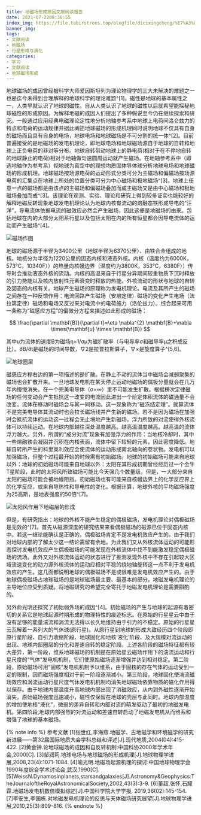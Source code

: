 ```yaml
---
title: 地磁场形成原因文献阅读报告
date: 2021-07-2208:36:55
index_img: https://file.tabirstrees.top/blogfile/dicixingcheng/%E7%A3%81%E5%9C%BA.jpg
banner_img:
tags: 
- 文献阅读
- 地磁场
- 行星形成与演化
categories: 
- 学习
- 文献阅读
- 地球磁场形成
---
```

地球磁场的成因曾经被科学大师爱因斯坦列为理论物理学的三大未解决的难题之一也是迄今未得到合理解释的地球科学的理论难题^[1]。磁性是地球的基本属性之一，人类早就认识了地球的磁性。自从人类认识了地球的磁性以后就希望能探秘地球磁性的形成原因。为解释地磁的成因人们提出了多种假说至今仍在继续探索和研究。一般通过应用经典电磁理论定性地分析地轴参考系中地球上电荷间洛仑兹力的特点和电荷的运动规律并据此阐述地球磁场的形成机理同时说明地球不仅具有自身的磁场而且具有自身的电场，地球电场和地球磁场是不可分割的统一体^[2]。目前普遍接受的是地磁场的发电机理论，即地球电场和地球磁场源自于地球的自转和地球上正负电荷的非对等分布。地球自转带动地球上的静电荷(相对于在不停地自转的地球静止的电荷)相对于地轴做匀速圆周运动就产生磁场。在地轴参考系中（即选地轴作为参考系）视地球为真空中的理想均质固体导体球分析地球电场和地球磁场的形成机理。地球磁场按场源电荷的运动形式分类可分为主磁场和偏磁场按场源电荷的汇集点在地球上所处的位置分类可分为中心磁场和极地磁场^[3]。地球上任意一点的磁场都是由该点的主磁场和偏磁场叠加而成主磁场又是由中心磁场和极地磁场叠加而成^[3]。该理论在观测、实验、理论和研究上得到较多证实也能较好的解释地磁反转现象地球发电机理论认为地球内核有流动的熔融态铁形成导电的“汪洋”，导电流体依据电流的磁效应必然会产生磁场，因此这便是地磁场的由来。包括地球在内的大部分太阳系行星以及包括太阳在内的所有恒星都会因导电流体的运动而产生磁场^[4]。

![磁场作图](https://file.tabirstrees.top/blogfile/dicixingcheng/%E7%A3%81%E5%9C%BA%E5%9B%BE.gif)

地球的磁场源于半径为3400公里（地球半径为6370公里）、由铁合金组成的地核。地核分为半径为1220公里的固态内核和液态外核。内核（温度约为6000K，573°C，10340F））的热量向核幔边界（温度约为3800K，353°C，6380F））传导时会推动液态外核的流动。内核的高温来自于行星分异期间较重物质下沉时释放的引力势能以及核内放射性元素衰变时释放的热能。外核流动的形状与地球的自转及固态的内核有关。地球产生磁场的原理称为发电机理论。电流及其所产生的磁场之间存在一种反馈作用：电流回路产生磁场（安培定律）磁场的变化产生电场（法拉第定律）磁场和电场又反过来对电流中的电荷施力（洛伦兹力）。综合起来可用一条称为“磁感应方程”的偏微分方程来描述如此形成的磁场：

$$
\frac{\partial \mathbf{B}}{\partial t}=\eta \nabla^{2} \mathbf{B}+\nabla \times(\mathbf{u} \times \mathbf{B})
$$

其中u为流体的速度B为磁场η=1/σμ为磁扩散率（与电导率σ和磁导率μ之积成反比）。∂B/∂t是磁场的时间导数，∇2是拉普拉斯算子，∇×是旋度算子^[5,6]。

![地球圈层](https://file.tabirstrees.top/blogfile/dicixingcheng/%E5%9C%B0%E7%90%83%E7%BB%93%E6%9E%84.jpg)

磁感应方程右边的第一项描述的是扩散。在静止不动的流体当中磁场会减弱聚集的磁场也会扩散开来。一旦地球发电机在某天停止运动地磁场的偶极分量就会在几万年内慢慢消失。在一个完美电导体（σ=∞）里不可能发生扩散。根据楞次定律磁场的任何变动会产生抵抗这一改变的电流因此进出一个给定体积流体的磁通量不会改变。流体在移动时磁场会与其一同移动。这一现象称为“磁冻结定理”。就算流体不是完美电导体其流动时也会拉长磁场线并产生新的磁场。若不是因为磁场在加强时会抵抗流体的运动这一过程会无止境地产生新磁场。浮力所致的对流使得外核流体可以持续运动。在地球内部越往深处温度越高。越高温温度越高。越高温的流体浮力越大。另外，所谓的“成分对流”现象有加强浮力的作用：当地核冷却时，其中一些熔融铁会凝固并沉积在内核表面，流体中留下较轻的元素，因此密度降低。地球自转所产生的科里奥利效应会使流体的运动形成南北轴向的卷状物。发电机可以加强磁场，但整个过程最开始的时候需有初始磁场。地球的初始磁场可能来自地球以外：地球的初始磁场可能来自地球以外：太阳在其形成初期曾经经历过一个金牛T星阶段，此时的太阳风所致磁场可能比今天强几个数量级。但是，一大部分来自太阳的磁场可能会被地幔阻挡。初始磁场也有可能来自核幔边界上的化学反应界上的化学反应，或来自导热性和导电性的变化。根据计算，地球外核的平均磁场强度为25高斯，是地表强度的50倍^[7]。

![太阳风作用下地磁层的形成](https://file.tabirstrees.top/blogfile/dicixingcheng/%E5%9C%B0%E7%90%83%E7%A3%81%E5%B1%82%E7%9A%84%E5%BD%A2%E6%88%90.gif)

但是，有研究指出：地球的外核不能产生稳定的偶极磁场，发电机理论对偶极磁场是无效的^[7]。首先从磁源深度的研究结果来看偶极磁场的磁源已位于固态内核中。若这一结论能确认是正确的，偶极磁场肯定不是发电机效应产生的。由于我们对地球内部的了解太少这一结论需留有余地。为此我们又从外核流体运动的可能形态探讨发电机效应产生偶极磁场的可能发现在外核流体中找不到能激发稳定偶极磁场的流场。此外又对外核流体运动的状态进行了推测发现外核中不存在引起较大区域流速变化的动力源外核流体的运动应相对平稳的绕地轴旋转这一点不利于发电机效应的产生。这几面都说明地球的偶极磁场不是或很难是发电机效应产生的。由于地球偶极磁场占地球磁场的是地球磁场最主要、最基本的部分，地磁发电机理论的主导地位应受到质疑。将地磁研究的希望完全寄托于地磁发电机理论是需要斟酌的。

另外俞光明还探究了初始弱外场的成因^[4]。初始磁场的产生与地球的起源有着密切的关系它是地球起源时期形成的物理特性的痕迹标志。在原始的行星星云中由于没有足够的能量湍流和涡流无法得以长久地维持由于引力的不稳定。原始的行星星云瓦解着一系列大的气休球(原行星)。从原行星到地球的形成大致经历四个阶段即原行星阶段、自引力收缩阶段、地球固化和地核‘液化’阶段、及大规模对流运动的出现、地球内部圈层的分化和差速自转的稳定阶段。上述各阶段的磁场特征都有较大差异，第一阶段，维系地球磁场的机制是在原始星云磁场作用下的湍流运动和行星尺度的“气体”发电机机制，它们使原始磁场逐渐增强并达到相对稳定。第二阶段，原始磁场可用“固核”发电机机制予以维系，由于固核的存在气体的运动受到一定的限制，因而磁场强度相对于前一阶段逐渐减小。第三阶段，地球固化使湍流磁场效应和涡流运动行星尺度气休发电机机制均消失地球磁场依靠物质的磁化作用得以保存。由于地球内部温度升高地球内部出现了消磁效应，从内到外磁性逐渐开始消失，原始磁场强度迅速减小，磁性仅保留在地球的壳层与此同时。地球内部温度的增加使地核“液化”，微弱的差异自转和内部对流的萌发驱动了最初的地磁发电机。第四阶段,地球内部强烈的对流运动和差速自转启动了地磁发电机从而维系和增强了地球的基本磁场。

{% note info %}
参考文献
[1]张世红,李海燕.地磁学、古地磁学和环境磁学的研究新进展——第32届国际地质大会学科总结和评述[J].现代地质,2004(04):415-422.
[2]黄金钟.论地球磁场的成因和自反转机制:中国科协2000年学术年会,2000[C].
[3]邹润莉.地球电场与地球磁场的形成机理[J].地球物理学进展,2008,23(4):1071-1084.
[4]喻光明.地磁场起源机理的探讨:中国地球物理学会1990年度综合学术讨论会,武汉,1990[C].
[5]WeissN.Dynamosinplanets,starsandgalaxies[J].Astronomy&Geophysics:TheJournaloftheRoyalAstronomicalSociety,2002,43(3):3-9.
[6]董超,张怀,石耀霖.地磁场发电机数值模拟综述[J].中国科学院大学学报,
2019,36(02):145-154.
[7]李安生,李国栋.对地磁发电机理论的反思与天体磁场研究展望[J].地球物理学进展,2010,25(3):809-816.
{% endnote %}
